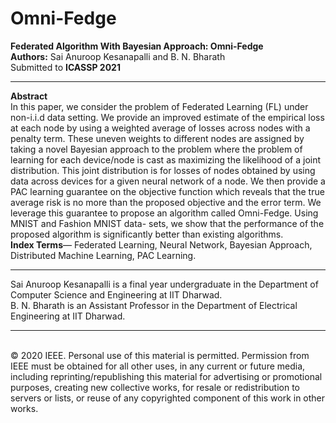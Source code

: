 # Omni-Fedge
<b>Federated Algorithm With Bayesian Approach: Omni-Fedge</b> <br>
<b>Authors:</b> Sai Anuroop Kesanapalli and B. N. Bharath <br>
Submitted to <b>ICASSP 2021</b> <br>
<hr>
<b>Abstract</b> <br>
In this paper, we consider the problem of Federated Learning (FL) under non-i.i.d data setting. We provide an improved estimate of the empirical loss at each node by using a weighted average of losses across nodes with a penalty term. These uneven weights to different nodes are assigned by taking a novel Bayesian approach to the problem where the problem of learning for each device/node is cast as maximizing the likelihood of a joint distribution. This joint distribution is for losses of nodes obtained by using data across devices for a given neural network of a node. We then provide a PAC learning guarantee on the objective function which reveals that the true average risk is no more than the proposed objective and the error term. We leverage this guarantee to propose an algorithm called Omni-Fedge. Using MNIST and Fashion MNIST data- sets, we show that the performance of the proposed algorithm is significantly better than existing algorithms. <br>
<b>Index Terms</b>— Federated Learning, Neural Network, Bayesian Approach, Distributed Machine Learning, PAC Learning.<br>
<hr>
Sai Anuroop Kesanapalli is a final year undergraduate in the Department of Computer Science and Engineering at IIT Dharwad. <br>
B. N. Bharath is an Assistant Professor in the Department of Electrical Engineering at IIT Dharwad. <br>
<hr><br>
© 2020 IEEE. Personal use of this material is permitted. Permission from IEEE must be obtained for all other uses, in any current or future media, including reprinting/republishing this material for advertising or promotional purposes, creating new collective works, for resale or redistribution to servers or lists, or reuse of any copyrighted component of this work in other works.
